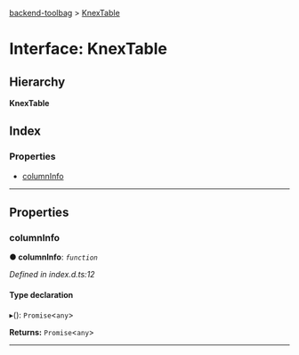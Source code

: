 [backend-toolbag](../README.md) > [KnexTable](../interfaces/knextable.md)

# Interface: KnexTable

## Hierarchy

**KnexTable**

## Index

### Properties

* [columnInfo](knextable.md#columninfo)

---

## Properties

<a id="columninfo"></a>

###  columnInfo

**● columnInfo**: *`function`*

*Defined in index.d.ts:12*

#### Type declaration
▸(): `Promise`<`any`>

**Returns:** `Promise`<`any`>

___

